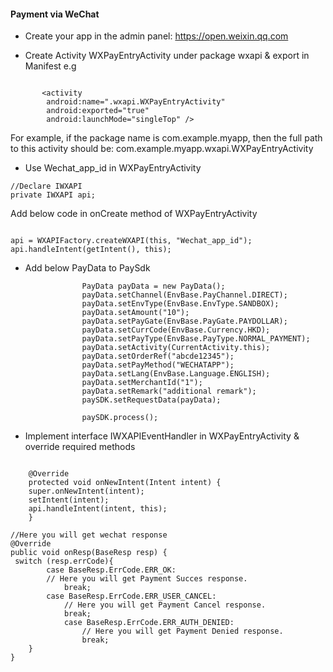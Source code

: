 

#### Payment via WeChat

*	Create your app in the admin panel: https://open.weixin.qq.com

* Create Activity  WXPayEntryActivity under package wxapi & export in Manifest
e.g

```

       <activity
        android:name=".wxapi.WXPayEntryActivity"
        android:exported="true"
        android:launchMode="singleTop" />

```

 For example, if the package name is com.example.myapp, then the full path to this activity should be: com.example.myapp.wxapi.WXPayEntryActivity
 
 
 * Use Wechat_app_id in  WXPayEntryActivity
 
 ```
 //Declare IWXAPI
 private IWXAPI api;

```

Add below code in onCreate method of WXPayEntryActivity

```

api = WXAPIFactory.createWXAPI(this, "Wechat_app_id");
api.handleIntent(getIntent(), this);

```

*  Add below PayData to PaySdk

```
                PayData payData = new PayData();
                payData.setChannel(EnvBase.PayChannel.DIRECT);
                payData.setEnvType(EnvBase.EnvType.SANDBOX);
                payData.setAmount("10");
                payData.setPayGate(EnvBase.PayGate.PAYDOLLAR);
                payData.setCurrCode(EnvBase.Currency.HKD);
                payData.setPayType(EnvBase.PayType.NORMAL_PAYMENT);
                payData.setActivity(CurrentActivity.this);
                payData.setOrderRef("abcde12345");
                payData.setPayMethod("WECHATAPP");
                payData.setLang(EnvBase.Language.ENGLISH);
                payData.setMerchantId("1");
                payData.setRemark("additional remark");
                paySDK.setRequestData(payData);

                paySDK.process();

```

 * Implement interface IWXAPIEventHandler in WXPayEntryActivity & override required methods

```

    @Override
    protected void onNewIntent(Intent intent) {
    super.onNewIntent(intent);
    setIntent(intent);
    api.handleIntent(intent, this);
    }

```

```
//Here you will get wechat response
@Override
public void onResp(BaseResp resp) {
 switch (resp.errCode){
        case BaseResp.ErrCode.ERR_OK:
        // Here you will get Payment Succes response.
            break;
        case BaseResp.ErrCode.ERR_USER_CANCEL:
            // Here you will get Payment Cancel response.
            break;
            case BaseResp.ErrCode.ERR_AUTH_DENIED:
                // Here you will get Payment Denied response.
                break;
    }
}

```


